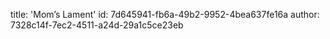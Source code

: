 title: 'Mom’s Lament'
id: 7d645941-fb6a-49b2-9952-4bea637fe16a
author: 7328c14f-7ec2-4511-a24d-29a1c5ce23eb
